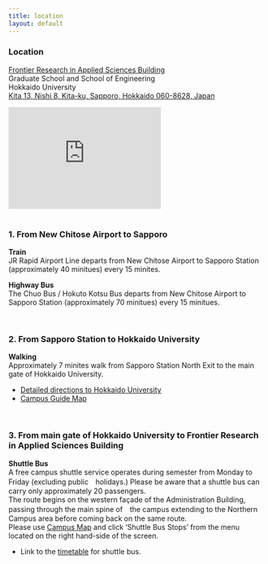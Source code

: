 ```yaml
---
title: location
layout: default
---
```

<!-- MAIN CONTENT -->
<div id="main_content_wrap" class="outer">
  <section id="main_content" class="inner">
    <h3 id="location">Location</h3>
      <p><a href="http://www.oia.hokudai.ac.jp/maps/?p=sapporo">Frontier Research in Applied Sciences                   Building</a><br>
          Graduate School and School of Engineering<br>
          Hokkaido University<br>
          <a href="https://goo.gl/maps/JtP1MdrwH5U2">Kita 13, Nishi 8, Kita-ku, Sapporo, Hokkaido 060-8628,              Japan</a></p>
            <div id="ggmap"><iframe src="https://www.google.com/maps/embed?pb=!1m18!1m12!1m3!1d2060.7424234830823!2d141.34175906700744!3d43.0765595             30617565!2m3!1f0!2f0!3f0!3m2!1i1024!2i768!4f13.1!3m3!1m2!1s0x0%3A0x0!2zNDPCsDA0JzQwLjciTiAxNDHCsDIw             JzI0LjEiRQ!5e0!3m2!1sen!2sjp!4v1442329400468" width="300" height="200" frameborder="0"         style="border:0" allowfullscreen></iframe>
            </div>
            <br>
            
  <h3 id="location">1. From New Chitose Airport to Sapporo</h3> 
    <p><strong>Train</strong><br>
      JR Rapid Airport Line departs from New Chitose Airport to Sapporo Station (approximately 40 minitues)           every 15 minites.</p>

  <p><strong>Highway Bus</strong><br>
      The Chuo Bus / Hokuto Kotsu Bus departs from New Chitose Airport to Sapporo Station (approximately 70   minitues) every 15 minitues.</p>
    <br>  

  <h3 id="location">2. From Sapporo Station to Hokkaido University</h3>
    <p><strong>Walking</strong><br>
      Approximately 7 minites walk from Sapporo Station North Exit to the main gate of Hokkaido University.<br>
      <ul>
         <li>
      <a href="http://www.oia.hokudai.ac.jp/about/visitors-access-maps/sapporo-campus-map/">Detailed directions to Hokkaido University</a>
         </li>
         <li>
      <a href="https://www.oia.hokudai.ac.jp/wp-content/uploads/2015/08/2015-%E8%8B%B1%E8%AA%9E%E7%89%88%E3%82%       AD%E3%83%A3%E3%83%B3%E3%83%91%E3%82%B9%E3%83%9E%E3%83%83%E3%83%97%E6%9C%80%E7%B5%82.pdf">Campus Guide Map</a>
         </li>
      </ul>
      </p>
      <br>

  <h3 id="location">3. From main gate of Hokkaido University to Frontier Research in Applied Sciences Building</h3>
  <p><strong>Shuttle Bus</strong><br>
    A free campus shuttle service operates during semester from Monday to Friday (excluding public　holidays.) Please be aware that a shuttle bus can carry only approximately 20 passengers.<br> 
    The route begins on the western façade of the Administration Building, passing through the main spine of　the campus extending to the Northern Campus area before coming back on the same route.<br>
    Please use <a href="http://www.oia.hokudai.ac.jp/maps/?p=sapporo">Campus Map</a> and click ‘Shuttle Bus Stops’ from the menu located on the right hand-side of the screen.<br>
   <ul>
      <li>Link to the <a href="https://www.oia.hokudai.ac.jp/wp-content/uploads/2013/08/5.2013-Bus-time-tableHokkaido     -University.pdf">timetable</a> for shuttle bus.
      </li>
   </ul>
    </p>
    <br>

 <!-- <h3 id="location">4. Sapporo Travel Guide </h3>
  <hr>    
  <p>The following URL provides the tourism guide to Sapporo with useful travel information such as tourist information on attractions, events, shopping and dining, street maps and so on.<br>  
  URL: <a href="http://www.welcome.city.sapporo.jp/?lang=en">http://www.welcome.city.sapporo.jp/?lang=en</a></p>-->

</div>



 
